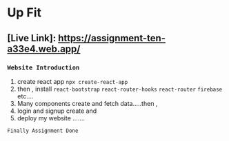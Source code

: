 # Up Fit

## [Live Link]: https://assignment-ten-a33e4.web.app/

### `Website Introduction`

1. create react app `npx create-react-app`
2. then , install
   `react-bootstrap`
   `react-router-hooks`
   `react-router`
   `firebase`
   etc....
3. Many components create and fetch data.....then ,
4. login and signup create and
5. deploy my website .......

`Finally Assignment Done`

